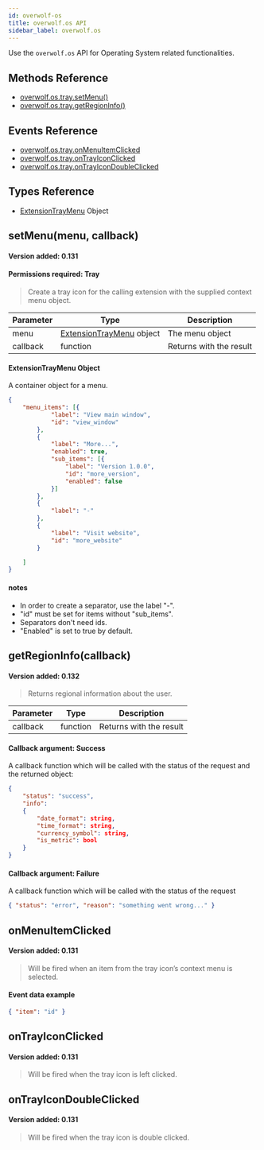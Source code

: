 ```yaml
---
id: overwolf-os
title: overwolf.os API
sidebar_label: overwolf.os
---
```


Use the `overwolf.os` API for Operating System related functionalities.

## Methods Reference

* [overwolf.os.tray.setMenu()](#setmenumenu-callback)
* [overwolf.os.tray.getRegionInfo()](#getregioninfocallback)

## Events Reference

* [overwolf.os.tray.onMenuItemClicked](#onmenuitemclicked)
* [overwolf.os.tray.onTrayIconClicked](#ontrayiconclicked)
* [overwolf.os.tray.onTrayIconDoubleClicked](#ontrayicondoubleclicked)

## Types Reference

* [ExtensionTrayMenu](#extensiontraymenu-object) Object

## setMenu(menu, callback)
#### Version added: 0.131
#### Permissions required: Tray

> Create a tray icon for the calling extension with the supplied context menu object.

Parameter | Type                                                    | Description             |
--------- | --------------------------------------------------------| ----------------------- |
menu      | [ExtensionTrayMenu](#extensiontraymenu-object) object   | The menu object         |
callback  | function                                                | Returns with the result |

#### ExtensionTrayMenu Object

A container object for a menu.

```json
{
	"menu_items": [{
			"label": "View main window",
			"id": "view_window"
		},
		{
			"label": "More...",
			"enabled": true,
			"sub_items": [{
				"label": "Version 1.0.0",
				"id": "more_version",
				"enabled": false
			}]
		},
		{
			"label": "-"
		},
		{
			"label": "Visit website",
			"id": "more_website"
		}

	]
}
```

#### notes

* In order to create a separator, use the label "-".
* "id" must be set for items without "sub_items".
* Separators don't need ids.
* "Enabled" is set to true by default.

## getRegionInfo(callback)
#### Version added: 0.132

> Returns regional information about the user.

Parameter | Type                                                    | Description             |
--------- | --------------------------------------------------------| ----------------------- |
callback  | function                                                | Returns with the result |

#### Callback argument: Success

A callback function which will be called with the status of the request and the returned object:

```json
{ 
	"status": "success",
	"info":
	{ 
		"date_format": string,
		"time_format": string, 
		"currency_symbol": string, 
		"is_metric": bool 
	}
}
```

#### Callback argument: Failure

A callback function which will be called with the status of the request

```json
{ "status": "error", "reason": "something went wrong..." }
```

## onMenuItemClicked
#### Version added: 0.131

> Will be fired when an item from the tray icon’s context menu is selected.

#### Event data example

```json
{ "item": "id" }
```

## onTrayIconClicked
#### Version added: 0.131

> Will be fired when the tray icon is left clicked.

## onTrayIconDoubleClicked
#### Version added: 0.131

> Will be fired when the tray icon is double clicked.
